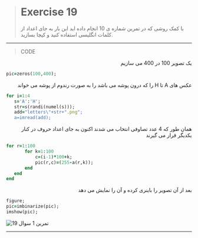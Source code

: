 > # Exercise 19
> با کمک روشی که در تمرین شماره ی 10 انجام داده اید این بار به جای اعداد از کلمات انگلیسی استفاده کنید و کپچا بسازید.
***
>CODE

<div dir="rtl">
یک تصویر 100 در 400 می سازیم
</div>

```ruby
pic=zeros(100,400);
```

 <div dir="rtl">
عکس های A تا H را که درون پوشه می باشد را به صورت رندوم از پوشه می خواند
 </div>

```ruby
for i=1:4
   s='A':'H';
   str=s(randi(numel(s)));
   add="letters\"+str+".png";
   a=imread(add);
```

<div dir="rtl">
همان طور که 4 عدد تصاوفی انتخاب می شدند اکنون به جای اعداد حروف در کنار یکدیگر قرار می گیرند
 </div>

```ruby
for r=1:100
       for k=1:100
           c=(i-1)*100+k;
           pic(r,c)=(255-a(r,k));
       end
   end    
end 
```

<div dir="rtl">
بعد از آن تصویر را باینری کرده و آن را نمایش می دهد
 </div>

```ruby
figure;
pic=imbinarize(pic);
imshow(pic);
```

![تمرین 1 سوال 19](https://user-images.githubusercontent.com/57560004/116999086-6156ac80-acf4-11eb-98df-6a09702dec8d.png)

***
